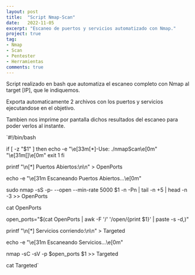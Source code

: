 ```yaml
---
layout: post
title:  "Script Nmap-Scan"
date:   2022-11-05
excerpt: "Escaneo de puertos y servicios automatizado con Nmap."
project: true
tag:
- Nmap 
- Scan
- Pentester
- Herramientas
comments: true
---
```


Script realizado en bash que automatiza el escaneo completo con Nmap al target [IP], que le indiquemos.

Exporta automaticamente 2 archivos con los puertos y servicios ejecutandose en el objetivo.

Tambien nos imprime por pantalla dichos resultados del escaneo para poder verlos al instante.

`#!/bin/bash

if [ -z "$1" ]
then
        echo -e  "\e[33m[*]-Use: ./nmapScan\e[0m" "\e[31m[<IP>]\e[0m"
        exit 1
fi

printf "\n[*] Puertos Abiertos:\n\n" > OpenPorts

echo -e "\e[31m Escaneando Puertos Abiertos...\e[0m"

sudo nmap -sS -p- --open --min-rate 5000 $1 -n -Pn | tail -n +5 | head -n -3 >> OpenPorts

cat OpenPorts

open_ports="$(cat OpenPorts | awk -F '/' '/open/{print $1}' | paste -s -d,)"

printf "\n[*] Servicios corriendo:\n\n" > Targeted

echo -e "\e[31m Escaneando Servicios...\e[0m"

nmap -sC -sV -p $open_ports $1 >> Targeted

cat Targeted`

